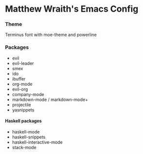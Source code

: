 # Matthew Wraith's Emacs Config

### Theme
Terminus font with moe-theme and powerline

### Packages

- evil
- evil-leader
- smex
- ido
- ibuffer
- org-mode
- evil-org
- company-mode
- markdown-mode / markdown-mode+
- projectile
- yasnippets

#### Haskell packages

- haskell-mode
- haskell-snippets
- haskell-interactive-mode
- stack-mode
